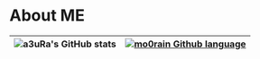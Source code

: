 # About ME



|![a3uRa's GitHub stats](https://github-readme-stats.vercel.app/api?username=mo0rain&theme=shades-of-purple&show_icons=true)|[![mo0rain Github language](https://github-readme-stats.vercel.app/api/top-langs/?username=mo0rain)](https://github.com/anuraghazra/github-readme-stats) |
|---|---|



